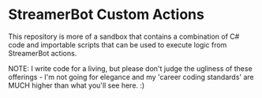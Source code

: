 # StreamerBot Custom Actions

This repository is more of a sandbox that contains a combination of C# code and importable scripts that can be used to execute logic from StreamerBot actions.

NOTE: I write code for a living, but please don't judge the ugliness of these offerings - I'm not going for elegance and my 'career coding standards' are MUCH higher than what you'll see here. :)